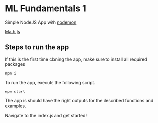 # ML Fundamentals 1

Simple NodeJS App with [nodemon](https://nodemon.io/)

[Math.js](https://mathjs.org/)

## Steps to run the app

If this is the first time cloning the app, make sure to install all required packages
```
npm i
```

To run the app, execute the following script. 
```
npm start
```

The app is should have the right outputs for the described functions and examples.

Navigate to the index.js and get started!

